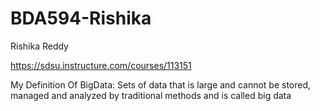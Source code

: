 # BDA594-Rishika

Rishika Reddy

https://sdsu.instructure.com/courses/113151

My Definition Of BigData:
Sets of data that is large and cannot be stored, managed and analyzed by traditional methods and is called big data
